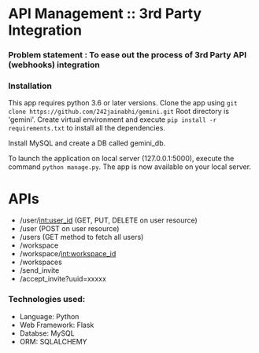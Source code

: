 # API Management :: 3rd Party Integration


### Problem statement : To ease out the process of 3rd Party API (webhooks) integration

### Installation
This app requires python 3.6 or later versions.
Clone the app using `git clone https://github.com/242jainabhi/gemini.git`
Root directory is 'gemini'. Create virtual environment and execute `pip install -r requirements.txt` to install all the dependencies.

Install MySQL and create a DB called gemini_db.

To launch the application on local server (127.0.0.1:5000), execute the command `python manage.py`.
The app is now available on your local server.

# APIs
- /user/<int:user_id> (GET, PUT, DELETE on user resource)
- /user (POST on user resource)
- /users (GET method to fetch all users)
- /workspace
- /workspace/<int:workspace_id>
- /workspaces
- /send_invite
- /accept_invite?uuid=xxxxx

### Technologies used:
- Language: Python
- Web Framework: Flask
- Databse: MySQL
- ORM: SQLALCHEMY
